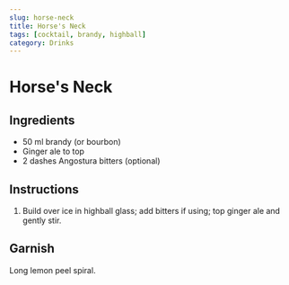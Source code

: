 ```yaml
---
slug: horse-neck
title: Horse's Neck
tags: [cocktail, brandy, highball]
category: Drinks
---
```


# Horse's Neck

## Ingredients

- 50 ml brandy (or bourbon)
- Ginger ale to top
- 2 dashes Angostura bitters (optional)

## Instructions

1. Build over ice in highball glass; add bitters if using; top ginger ale and gently stir.

## Garnish

Long lemon peel spiral.
